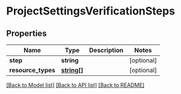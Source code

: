 # ProjectSettingsVerificationSteps

## Properties
Name | Type | Description | Notes
------------ | ------------- | ------------- | -------------
**step** | **string** |  | [optional] 
**resource_types** | [**string[]**](ResourceType.md) |  | [optional] 

[[Back to Model list]](../../README.md#documentation-for-models) [[Back to API list]](../../README.md#documentation-for-api-endpoints) [[Back to README]](../../README.md)

